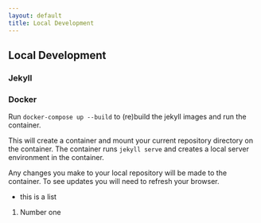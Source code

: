 ```yaml
---
layout: default
title: Local Development
---
```


## Local Development

### Jekyll

### Docker
Run `docker-compose up --build` to (re)build the jekyll images and run the container.

This will create a container and mount your current repository directory on the container. The container runs `jekyll serve` and creates a local server environment in the container.

Any changes you make to your local repository will be made to the container. To see updates you will need to refresh your browser.

* this is a list

1. Number one